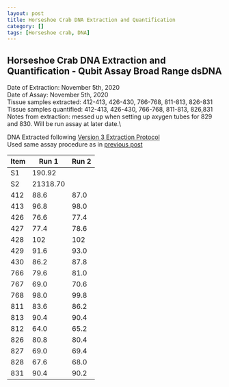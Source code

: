 ```yaml
---
layout: post
title: Horseshoe Crab DNA Extraction and Quantification
category: []
tags: [Horseshoe crab, DNA]
---
```

## Horseshoe Crab DNA Extraction and Quantification - Qubit Assay Broad Range dsDNA
Date of Extraction: November 5th, 2020\
Date of Assay: November 5th, 2020\
Tissue samples extracted: 412-413, 426-430, 766-768, 811-813, 826-831\
Tissue samples quantified: 412-413, 426-430, 766-768, 811-813, 826,831\
Notes from extraction: messed up when setting up axygen tubes for 829 and 830. Will be run assay at later date.\

DNA Extracted following [Version 3 Extraction Protocol](https://njameral.github.io/Ameral_Lab_Notebook/Horseshoe-Crab-DNA-Extraction-6/)\
Used same assay procedure as in [previous post](https://njameral.github.io/Ameral_Lab_Notebook/Horseshoe-Crab-DNA-Assay/)

 Item | Run 1 | Run 2
 ---- | ---- | ----
 S1   | 190.92 |
 S2   | 21318.70 |
 412  | 88.6 | 87.0
 413  | 96.8 | 98.0
 426  | 76.6 | 77.4
 427  | 77.4 | 78.6
 428  | 102 | 102
 429  | 91.6 | 93.0
 430  | 86.2 | 87.8
 766  | 79.6 | 81.0
 767  | 69.0 | 70.6
 768  | 98.0 | 99.8
 811  | 83.6 | 86.2
 813  | 90.4 | 90.4
 812  | 64.0 | 65.2
 826  | 80.8 | 80.4
 827  | 69.0 | 69.4
 828  | 67.6 | 68.0
 831  | 90.4 | 90.2
